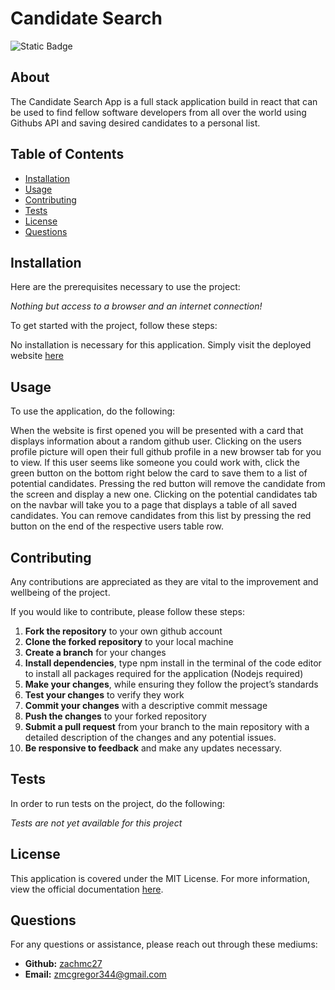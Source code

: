 
  # Candidate Search
  
  ![Static Badge](https://img.shields.io/badge/License-MIT-blue.svg)
  
  ## About

  The Candidate Search App is a full stack application build in react that can be used to find fellow software developers from all over the world using Githubs API and saving desired candidates to a personal list.
   

   
  ## Table of Contents 
  - [Installation](#installation)
  - [Usage](#usage)
  - [Contributing](#contributing)
  - [Tests](#tests)
  - [License](#license)
  - [Questions](#questions)
   

   
  ## Installation
   
  Here are the prerequisites necessary to use the project:
   
  *Nothing but access to a browser and an internet connection!*
  
  To get started with the project, follow these steps:
   
  No installation is necessary for this application. Simply visit the deployed website [here](https://one3-candidate-search-9d2e.onrender.com/)
   

   
  ## Usage 
   
  To use the application, do the following:

  When the website is first opened you will be presented with a card that displays information about a random github user. Clicking on the users profile picture will open their full github profile in a new browser tab for you to view. If this user seems like someone you could work with, click the green button on the bottom right below the card to save them to a list of potential candidates. Pressing the red button will remove the candidate from the screen and display a new one. Clicking on the potential candidates tab on the navbar will take you to a page that displays a table of all saved candidates. You can remove candidates from this list by pressing the red button on the end of the respective users table row.
    
  ## Contributing
   
  Any contributions are appreciated as they are vital to the improvement and wellbeing of the project.

  If you would like to contribute, please follow these steps:

  1. **Fork the repository** to your own github account
2. **Clone the forked repository** to your local machine
3. **Create a branch** for your changes
4. **Install dependencies**, type npm install in the terminal of the code editor to install all packages required for the application (Nodejs required)
5. **Make your changes**, while ensuring they follow the project’s standards
6. **Test your changes** to verify they work
7. **Commit your changes** with a descriptive commit message
8. **Push the changes** to your forked repository
9. **Submit a pull request** from your branch to the main repository with a detailed description of the changes and any potential issues.
10. **Be responsive to feedback** and make any updates necessary.

   

   
  ## Tests
   
  In order to run tests on the project, do the following:
   
  *Tests are not yet available for this project*
   

   
  ## License 
   
  This application is covered under the MIT License. For more information, view the official documentation [here](https://opensource.org/license/MIT).
   

   
  ## Questions
   
  For any questions or assistance, please reach out through these mediums:
   
  - **Github:** [zachmc27](https://github.com/zachmc27)
  - **Email:** <zmcgregor344@gmail.com>

  